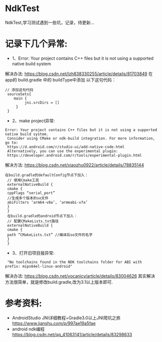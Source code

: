# NdkTest
NdkTest,学习测试遇到一些坑，记录，待更新...

 # 记录下几个异常:
 * 1、Error: Your project contains C++ files but it is not using a supported native build system
 
 解决办法: https://blog.csdn.net/lzh838330255/article/details/81703849
   在app的 build.gradle 中的 buildType中添加 以下这句代码：
 ```
 // 添加这句代码
  sourceSets{
     main {
          jni.srcDirs = []
      }
  }
 ```

 * 2、make project异常:
 ```
 Error: Your project contains C++ files but it is not using a supported native build system.
  Consider using CMake or ndk-build integration. For more information, go to:
  https://d.android.com/r/studio-ui/add-native-code.html
  Alternatively, you can use the experimental plugin:
  https://developer.android.com/r/tools/experimental-plugin.html
 ```
 解决方法: https://blog.csdn.net/xiaozhu0922/article/details/78835144
```
在build.gradle的defaultConfig节点下加入：
 // 使用Cmake工具
 externalNativeBuild {
 cmake {
 cppFlags “serial_port”
 //生成多个版本的so文件
 abiFilters ‘arm64-v8a’, ‘armeabi-v7a’
 }
 }
 在build.gradle的android节点下加入：
 // 配置CMakeLists.txt路径
 externalNativeBuild {
 cmake {
 path “CMakeLists.txt” //编译后so文件的名字
 }
 }
```
* 3、打开旧项目报异常:
```
 "No toolchains found in the NDK toolchains folder for ABI with prefix: mips64el-linux-android"
```
解决办法: https://blog.csdn.net/vocanicy/article/details/83004626
其实解决方法很简单，就是修改build.gradle,改为3.1以上版本即可.

# 参考资料:
* AndroidStudio JNI详细教程+Gradle3.0以上JNI爬坑之旅 https://www.jianshu.com/p/997ae19a5fae
* android ndk编程 https://blog.csdn.net/qq_41063141/article/details/83298633

